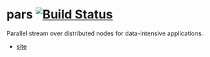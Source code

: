 # pars [![Build Status](https://travis-ci.com/tz70s/task4s.svg?token=q2MTgdyCTSXkarGyJWZp&branch=master)](https://travis-ci.com/tz70s/task4s)
Parallel stream over distributed nodes for data-intensive applications.

* [site](https://tz70s.github.io/pars/)
